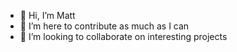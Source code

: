- 👋 Hi, I’m Matt
- 👀 I’m here to contribute as much as I can
- 💞️ I’m looking to collaborate on interesting projects

<!---
123kiwi/123kiwi is a ✨ special ✨ repository because its `README.md` (this file) appears on your GitHub profile.
You can click the Preview link to take a look at your changes.
--->
